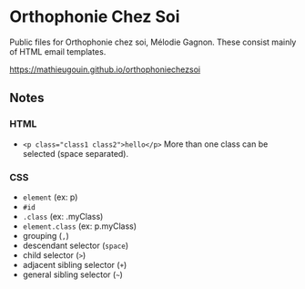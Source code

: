 # Orthophonie Chez Soi
Public files for Orthophonie chez soi, Mélodie Gagnon.  These consist mainly of HTML email templates.

<https://mathieugouin.github.io/orthophoniechezsoi>

## Notes

### HTML
* `<p class="class1 class2">hello</p>` More than one class can be selected (space separated).

### CSS
* `element` (ex: p)
* `#id`
* `.class` (ex: .myClass)
* `element.class` (ex: p.myClass)
* grouping (`,`)
* descendant selector (`space`)
* child selector (`>`)
* adjacent sibling selector (`+`)
* general sibling selector (`~`)
 
